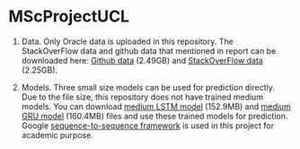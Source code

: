 # MScProjectUCL
1. Data. Only Oracle data is uploaded in this repository. The StackOverFlow data and github data that mentioned in report can be downloaded here: [Github data](https://www.dropbox.com/s/jkkr4thw4k2b6mb/Githubdatajava_projects.comm?dl=0) (2.49GB) and [StackOverFlow data](https://www.dropbox.com/s/d1xaq8ecoidcb3v/stackdatanew.csv?dl=0) (2.25GB).

2. Models. Three small size models can be used for prediction directly. Due to the file size, this repository does not have trained medium models. You can download  [medium LSTM model](https://www.dropbox.com/s/klny4u7jbsaey85/LSTMmodelckpt.zip?dl=0) (152.9MB) and [medium GRU model](https://www.dropbox.com/s/hbha7ifufn509t5/GRUmodelckpt.zip?dl=0) (160.4MB) files and use these trained models for prediction. Google [sequence-to-sequence framework](https://github.com/google/seq2seq) is used in this project for academic purpose.
